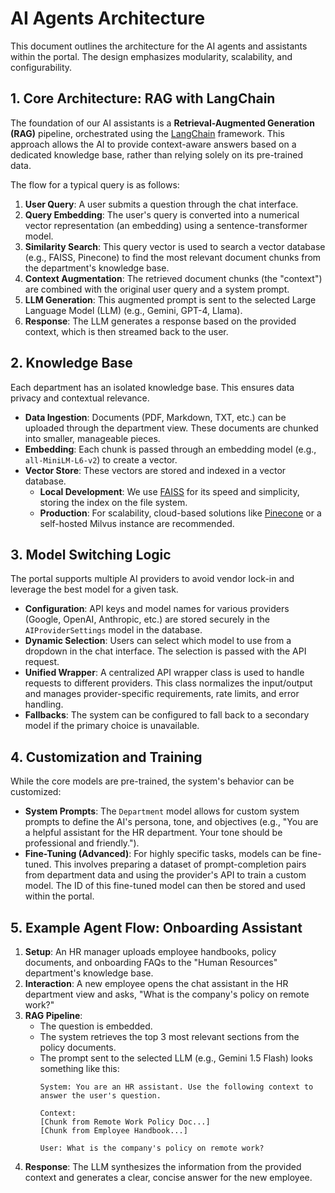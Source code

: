 
# AI Agents Architecture

This document outlines the architecture for the AI agents and assistants within the portal. The design emphasizes modularity, scalability, and configurability.

## 1. Core Architecture: RAG with LangChain

The foundation of our AI assistants is a **Retrieval-Augmented Generation (RAG)** pipeline, orchestrated using the [LangChain](https://www.langchain.com/) framework. This approach allows the AI to provide context-aware answers based on a dedicated knowledge base, rather than relying solely on its pre-trained data.

The flow for a typical query is as follows:

1.  **User Query**: A user submits a question through the chat interface.
2.  **Query Embedding**: The user's query is converted into a numerical vector representation (an embedding) using a sentence-transformer model.
3.  **Similarity Search**: This query vector is used to search a vector database (e.g., FAISS, Pinecone) to find the most relevant document chunks from the department's knowledge base.
4.  **Context Augmentation**: The retrieved document chunks (the "context") are combined with the original user query and a system prompt.
5.  **LLM Generation**: This augmented prompt is sent to the selected Large Language Model (LLM) (e.g., Gemini, GPT-4, Llama).
6.  **Response**: The LLM generates a response based on the provided context, which is then streamed back to the user.

## 2. Knowledge Base

Each department has an isolated knowledge base. This ensures data privacy and contextual relevance.

-   **Data Ingestion**: Documents (PDF, Markdown, TXT, etc.) can be uploaded through the department view. These documents are chunked into smaller, manageable pieces.
-   **Embedding**: Each chunk is passed through an embedding model (e.g., `all-MiniLM-L6-v2`) to create a vector.
-   **Vector Store**: These vectors are stored and indexed in a vector database.
    -   **Local Development**: We use [FAISS](https://faiss.ai/) for its speed and simplicity, storing the index on the file system.
    -   **Production**: For scalability, cloud-based solutions like [Pinecone](https://www.pinecone.io/) or a self-hosted Milvus instance are recommended.

## 3. Model Switching Logic

The portal supports multiple AI providers to avoid vendor lock-in and leverage the best model for a given task.

-   **Configuration**: API keys and model names for various providers (Google, OpenAI, Anthropic, etc.) are stored securely in the `AIProviderSettings` model in the database.
-   **Dynamic Selection**: Users can select which model to use from a dropdown in the chat interface. The selection is passed with the API request.
-   **Unified Wrapper**: A centralized API wrapper class is used to handle requests to different providers. This class normalizes the input/output and manages provider-specific requirements, rate limits, and error handling.
-   **Fallbacks**: The system can be configured to fall back to a secondary model if the primary choice is unavailable.

## 4. Customization and Training

While the core models are pre-trained, the system's behavior can be customized:

-   **System Prompts**: The `Department` model allows for custom system prompts to define the AI's persona, tone, and objectives (e.g., "You are a helpful assistant for the HR department. Your tone should be professional and friendly.").
-   **Fine-Tuning (Advanced)**: For highly specific tasks, models can be fine-tuned. This involves preparing a dataset of prompt-completion pairs from department data and using the provider's API to train a custom model. The ID of this fine-tuned model can then be stored and used within the portal.

## 5. Example Agent Flow: Onboarding Assistant

1.  **Setup**: An HR manager uploads employee handbooks, policy documents, and onboarding FAQs to the "Human Resources" department's knowledge base.
2.  **Interaction**: A new employee opens the chat assistant in the HR department view and asks, "What is the company's policy on remote work?"
3.  **RAG Pipeline**:
    -   The question is embedded.
    -   The system retrieves the top 3 most relevant sections from the policy documents.
    -   The prompt sent to the selected LLM (e.g., Gemini 1.5 Flash) looks something like this:
        ```
        System: You are an HR assistant. Use the following context to answer the user's question.

        Context:
        [Chunk from Remote Work Policy Doc...]
        [Chunk from Employee Handbook...]

        User: What is the company's policy on remote work?
        ```
4.  **Response**: The LLM synthesizes the information from the provided context and generates a clear, concise answer for the new employee.
